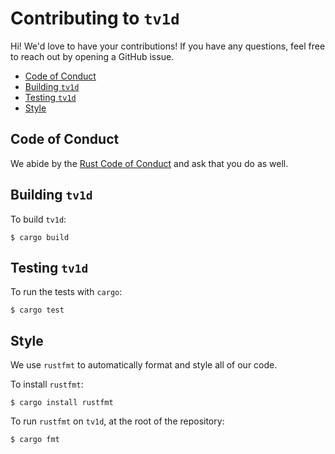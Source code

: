# Contributing to `tv1d`

Hi! We'd love to have your contributions! If you have any questions, feel free to reach out by opening a GitHub issue.

* [Code of Conduct](#coc)
* [Building `tv1d`](#building)
* [Testing `tv1d`](#testing)
* [Style](#style)

## <a id="coc"></a> Code of Conduct

We abide by the
[Rust Code of Conduct](https://www.rust-lang.org/en-US/conduct.html) and ask
that you do as well.

## <a id="building"></a> Building `tv1d`

To build `tv1d`:

```
$ cargo build
```

## <a id="testing"></a> Testing `tv1d`

To run the tests with `cargo`:

```
$ cargo test
```

## <a id="style"></a> Style

We use `rustfmt` to automatically format and style all of our code.

To install `rustfmt`:

```
$ cargo install rustfmt
```

To run `rustfmt` on `tv1d`, at the root of the repository:

```
$ cargo fmt
```
